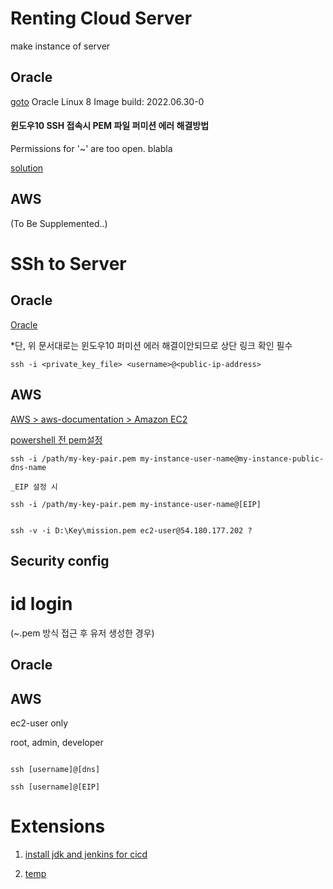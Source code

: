 # Renting Cloud Server
make instance of server

## Oracle
[goto](https://iter.kr/%EC%98%A4%EB%9D%BC%ED%81%B4-%ED%81%B4%EB%9D%BC%EC%9A%B0%EB%93%9C-%EC%9D%B8%EC%8A%A4%ED%84%B4%EC%8A%A4-%EC%83%9D%EC%84%B1/)
Oracle Linux 8
Image build: 2022.06.30-0

#### 윈도우10 SSH 접속시 PEM 파일 퍼미션 에러 해결방법
Permissions for '~' are too open. blabla

[solution](https://techsoda.net/windows10-pem-file-permission-settings/)

## AWS
(To Be Supplemented..)


# SSh to Server

## Oracle
[Oracle](https://docs.oracle.com/en-us/iaas/Content/Compute/Tasks/accessinginstance.htm)

*단, 위 문서대로는 윈도우10 퍼미션 에러 해결이안되므로 상단 링크 확인 필수

```
ssh -i <private_key_file> <username>@<public-ip-address>

```

## AWS
[AWS > aws-documentation > Amazon EC2](https://docs.aws.amazon.com/ko_kr/AWSEC2/latest/UserGuide/AccessingInstancesLinux.html)

[powershell 전 pem설정](https://www.overtop.co.kr/361)

```
ssh -i /path/my-key-pair.pem my-instance-user-name@my-instance-public-dns-name

_EIP 설정 시

ssh -i /path/my-key-pair.pem my-instance-user-name@[EIP]


ssh -v -i D:\Key\mission.pem ec2-user@54.180.177.202 ? 
```


## Security config



# id login
(~.pem 방식 접근 후 유저 생성한 경우)

## Oracle

## AWS
ec2-user only

root, admin, developer

```

ssh [username]@[dns]

ssh [username]@[EIP]

```

# Extensions
1. [install jdk and jenkins for cicd](./jenkins.md)

2. [temp](./temp.md)